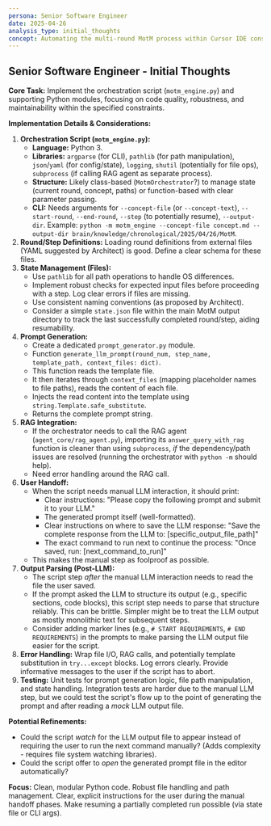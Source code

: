 ```yaml
---
persona: Senior Software Engineer
date: 2025-04-26
analysis_type: initial_thoughts
concept: Automating the multi-round MotM process within Cursor IDE constraints
---
```


## Senior Software Engineer - Initial Thoughts

**Core Task:** Implement the orchestration script (`motm_engine.py`) and supporting Python modules, focusing on code quality, robustness, and maintainability within the specified constraints.

**Implementation Details & Considerations:**

1.  **Orchestration Script (`motm_engine.py`):**
    *   **Language:** Python 3.
    *   **Libraries:** `argparse` (for CLI), `pathlib` (for path manipulation), `json`/`yaml` (for config/state), `logging`, `shutil` (potentially for file ops), `subprocess` (if calling RAG agent as separate process).
    *   **Structure:** Likely class-based (`MotmOrchestrator`?) to manage state (current round, concept, paths) or function-based with clear parameter passing.
    *   **CLI:** Needs arguments for `--concept-file` (or `--concept-text`), `--start-round`, `--end-round`, `--step` (to potentially resume), `--output-dir`. Example: `python -m motm_engine --concept-file concept.md --output-dir brain/knowledge/chronological/2025/04/26/MotM`.
2.  **Round/Step Definitions:** Loading round definitions from external files (YAML suggested by Architect) is good. Define a clear schema for these files.
3.  **State Management (Files):**
    *   Use `pathlib` for all path operations to handle OS differences.
    *   Implement robust checks for expected input files before proceeding with a step. Log clear errors if files are missing.
    *   Use consistent naming conventions (as proposed by Architect).
    *   Consider a simple `state.json` file within the main MotM output directory to track the last successfully completed round/step, aiding resumability.
4.  **Prompt Generation:**
    *   Create a dedicated `prompt_generator.py` module.
    *   Function `generate_llm_prompt(round_num, step_name, template_path, context_files: dict)`.
    *   This function reads the template file.
    *   It then iterates through `context_files` (mapping placeholder names to file paths), reads the content of each file.
    *   Injects the read content into the template using `string.Template.safe_substitute`.
    *   Returns the complete prompt string.
5.  **RAG Integration:**
    *   If the orchestrator needs to call the RAG agent (`agent_core/rag_agent.py`), importing its `answer_query_with_rag` function is cleaner than using `subprocess`, *if* the dependency/path issues are resolved (running the orchestrator with `python -m` should help).
    *   Need error handling around the RAG call.
6.  **User Handoff:**
    *   When the script needs manual LLM interaction, it should print:
        *   Clear instructions: "Please copy the following prompt and submit it to your LLM."
        *   The generated prompt itself (well-formatted).
        *   Clear instructions on where to save the LLM response: "Save the complete response from the LLM to: [specific_output_file_path]"
        *   The exact command to run next to continue the process: "Once saved, run: [next_command_to_run]"
    *   This makes the manual step as foolproof as possible.
7.  **Output Parsing (Post-LLM):**
    *   The script step *after* the manual LLM interaction needs to read the file the user saved.
    *   If the prompt asked the LLM to structure its output (e.g., specific sections, code blocks), this script step needs to parse that structure reliably. This can be brittle. Simpler might be to treat the LLM output as mostly monolithic text for subsequent steps.
    *   Consider adding marker lines (e.g., `# START REQUIREMENTS`, `# END REQUIREMENTS`) in the prompts to make parsing the LLM output file easier for the script.
8.  **Error Handling:** Wrap file I/O, RAG calls, and potentially template substitution in `try...except` blocks. Log errors clearly. Provide informative messages to the user if the script has to abort.
9.  **Testing:** Unit tests for prompt generation logic, file path manipulation, and state handling. Integration tests are harder due to the manual LLM step, but we could test the script's flow up to the point of generating the prompt and after reading a *mock* LLM output file.

**Potential Refinements:**

*   Could the script *watch* for the LLM output file to appear instead of requiring the user to run the next command manually? (Adds complexity - requires file system watching libraries).
*   Could the script offer to *open* the generated prompt file in the editor automatically?

**Focus:** Clean, modular Python code. Robust file handling and path management. Clear, explicit instructions for the user during the manual handoff phases. Make resuming a partially completed run possible (via state file or CLI args).
